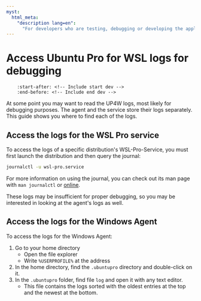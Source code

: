 ```yaml
---
myst:
  html_meta:
    "description lang=en":
      "For developers who are testing, debugging or developing the application."
---
```


# Access Ubuntu Pro for WSL logs for debugging

```{include} ../includes/dev_docs_notice.txt
    :start-after: <!-- Include start dev -->
    :end-before: <!-- Include end dev -->
```

At some point you may want to read the UP4W logs, most likely for debugging purposes. The agent and the service store their logs separately. This guide shows you where to find each of the logs.

## Access the logs for the WSL Pro service

To access the logs of a specific distribution's WSL-Pro-Service, you must first launch the distribution and then query the journal:

```bash
journalctl -u wsl-pro.service
```

For more information on using the journal, you can check out its man page with `man journalctl` or [online](https://man7.org/linux/man-pages/man1/journalctl.1.html).

These logs may be insufficient for proper debugging, so you may be interested in looking at the agent's logs as well.

## Access the logs for the Windows Agent

To access the logs for the Windows Agent:

1. Go to your home directory
   - Open the file explorer
   - Write `%USERPROFILE%` at the address
2. In the home directory, find the `.ubuntupro` directory and double-click on it.
2. In the `.ubuntupro` folder, find file `log` and open it with any text editor.
   - This file contains the logs sorted with the oldest entries at the top and the newest at the bottom.
